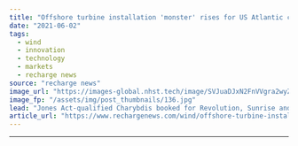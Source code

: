 ```yaml
---
title: "Offshore turbine installation 'monster' rises for US Atlantic campaign"
date: "2021-06-02"
tags: 
  - wind
  - innovation
  - technology
  - markets
  - recharge news
source: "recharge news"
image_url: "https://images-global.nhst.tech/image/SVJuaDJxN2FnVVgra2wyZk4zbCtja2tRMXNQRjBacUtGamkvcXVXeklRbz0=/nhst/binary/6f59c79a3d5716ecaa4b6969465fe713"
image_fp: "/assets/img/post_thumbnails/136.jpg"
lead: "Jones Act-qualified Charybdis booked for Revolution, Sunrise and Coastal Virginia Offshore Wind projects by Dominion Energy, Orsted and Eversource"
article_url: "https://www.rechargenews.com/wind/offshore-turbine-installation-monster-rises-for-us-atlantic-campaign/2-1-1019398"
---
```


---
